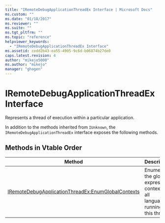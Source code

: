 ```yaml
---
title: "IRemoteDebugApplicationThreadEx Interface | Microsoft Docs"
ms.custom: ""
ms.date: "01/18/2017"
ms.reviewer: ""
ms.suite: ""
ms.tgt_pltfrm: ""
ms.topic: "reference"
helpviewer_keywords:
  - "IRemoteDebugApplicationThreadEx Interface"
ms.assetid: cedd2b43-ea55-4905-9c6d-b06874b27de0
caps.latest.revision: 4
author: "mikejo5000"
ms.author: "mikejo"
manager: "ghogen"
---
```

# IRemoteDebugApplicationThreadEx Interface
Represents a thread of execution within a particular application.

 In addition to the methods inherited from `IUnknown`, the `IRemoteDebugApplicationThreadEx` interface exposes the following methods.

## Methods in Vtable Order

|Method|Description|
|------------|-----------------|
|[IRemoteDebugApplicationThreadEx:EnumGlobalContexts](../../winscript/reference/iremotedebugapplicationthreadex-enumglobalcontexts.md)|Enumerates the global expression contexts for all languages running in this thread.|